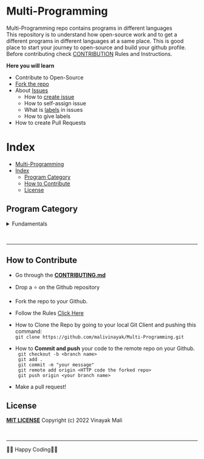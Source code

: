 # Multi-Programming

Multi-Programming repo contains programs in different languages <br>
This repository is to understand how open-source work and to get a different programs in different languages at a same place. This is good place to start your journey to open-source and build your github profile. Before contributing check [CONTRIBUTION](CONTRIBUTING.md) Rules and Instructions.

**Here you will learn**
* Contribute to Open-Source
* [Fork the repo](https://github.com/malivinayak/Multi-Programming/fork)
* About [Issues](https://github.com/malivinayak/Multi-Programming/issues)
  * How to [create issue](https://github.com/malivinayak/Multi-Programming/issues/new)
  * How to self-assign issue 
  * What is [labels](https://github.com/malivinayak/Multi-Programming/labels) in issues
  * How to give labels
* How to create Pull Requests
  

# Index
- [Multi-Programming](#multi-programming)
- [Index](#index)
  - [Program Category](#program-category)
  - [How to Contribute](#how-to-contribute)
  - [License](#license)

## Program Category

  <details>
  <summary>Fundamentals</summary>
  
  > * [Fundamentals](Program_Category/01_Fundamentals/)
  > * [README.md](Program_Category/01_Fundamentals/README.md)
</details>

<br><hr>
## How to Contribute 

* Go through the [**CONTRIBUTING.md**](CONTRIBUTING.md) 

* Drop a :star: on the Github repository<br/>
* Fork the repo to your Github.<br/>
* Follow the Rules [Click Here](CONTRIBUTING.md) 

* How to Clone the Repo by going to your local Git Client and pushing this command: <br/>
	```git clone https://github.com/malivinayak/Multi-Programming.git```

* How to **Commit and push** your code to the remote repo on your Github.<br/>
` git checkout -b <branch name>`<br/>
` git add .`<br/>
` git commit -m "your message"`<br/>
` git remote add origin <HTTP code the forked repo>`<br/>
` git push origin <your branch name>`<br/>

* Make a pull request!

## License
[**MIT LICENSE**](LICENSE) Copyright (c) 2022 Vinayak Mali <br> 


<br>

---
👨‍💻 Happy Coding👨‍💻
